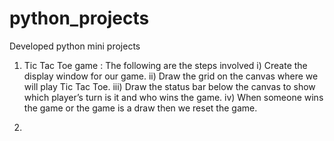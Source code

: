 # python_projects
Developed python mini projects 
1. Tic Tac Toe game :
   The following are the steps involved
      i) Create the display window for our game.
     ii) Draw the grid on the canvas where we will play Tic Tac Toe.
    iii) Draw the status bar below the canvas to show which player’s turn is it and who wins the game.
     iv) When someone wins the game or the game is a draw then we reset the game.
     
2.      
